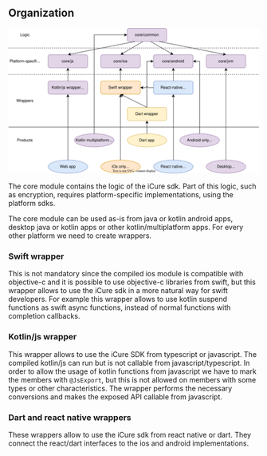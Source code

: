 ## Organization 

![Organization](readme-resources/organization.svg)

The core module contains the logic of the iCure sdk. Part of this logic, such as encryption, requires platform-specific 
implementations, using the platform sdks.

The core module can be used as-is from java or kotlin android apps, desktop java or kotlin apps or other 
kotlin/multiplatform apps. For every other platform we need to create wrappers.

### Swift wrapper

This is not mandatory since the compiled ios module is compatible with objective-c and it is possible to use objective-c
libraries from swift, but this wrapper allows to use the iCure sdk in a more natural way for swift developers.
For example this wrapper allows to use kotlin suspend functions as swift async functions, instead of normal functions 
with completion callbacks.

### Kotlin/js wrapper

This wrapper allows to use the iCure SDK from typescript or javascript. The compiled kotlin/js can run but is not 
callable from javascript/typescript. In order to allow the usage of kotlin functions from javascript we have to mark the 
members with `@JsExport`, but this is not allowed on members with some types or other characteristics. The wrapper
performs the necessary conversions and makes the exposed API callable from javascript.

### Dart and react native wrappers
These wrappers allow to use the iCure sdk from react native or dart. They connect the react/dart interfaces to the ios 
and android implementations.
